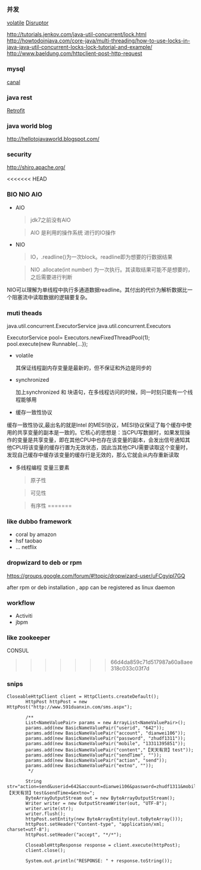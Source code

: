 ### 并发

  [volatile](http://www.infoq.com/cn/articles/ftf-java-volatile)
  [Disruptor](http://ifeve.com/disruptor/)

  http://tutorials.jenkov.com/java-util-concurrent/lock.html
  http://howtodoinjava.com/core-java/multi-threading/how-to-use-locks-in-java-java-util-concurrent-locks-lock-tutorial-and-example/
  http://www.baeldung.com/httpclient-post-http-request

### mysql

  [canal](http://agapple.iteye.com/blog/1796633)

### java rest

  [Retrofit](http://blog.chengyunfeng.com/?p=491)

### java world blog

  http://hellotojavaworld.blogspot.com/

### security

  http://shiro.apache.org/

<<<<<<< HEAD
### BIO NIO AIO

- AIO

  > jdk7之前没有AIO

  > AIO 是利用的操作系统 进行的IO操作

- NIO

  > IO，.readline()为一次block。readline即为想要的行数据结果

  > NIO .allocate(int number) 为一次执行。其读取结果可能不是想要的，之后需要进行判断

NIO可以理解为单线程中执行多通道数据readline。其付出的代价为解析数据比一个阻塞流中读取数据的逻辑要复杂。


### muti theads

  java.util.concurrent.ExecutorService
  java.util.concurrent.Executors


  ExecutorService pool= Executors.newFixedThreadPool(1);
  pool.execute(new Runnable{...});

- volatile

  其保证线程副内存变量是最新的，但不保证和外边是同步的

- synchronized

  加上synchronized 和 块语句，在多线程访问的时候，同一时刻只能有一个线程能够用

- 缓存一致性协议

缓存一致性协议,最出名的就是Intel 的MESI协议，MESI协议保证了每个缓存中使用的共享变量的副本是一致的。它核心的思想是：当CPU写数据时，如果发现操作的变量是共享变量，即在其他CPU中也存在该变量的副本，会发出信号通知其他CPU将该变量的缓存行置为无效状态，因此当其他CPU需要读取这个变量时，发现自己缓存中缓存该变量的缓存行是无效的，那么它就会从内存重新读取

- 多线程编程 变量三要素

  > 原子性

  > 可见性

  > 有序性
=======
### like dubbo framework

- coral  by amazon
- hsf taobao
- ... netflix

### dropwizard to deb or rpm

https://groups.google.com/forum/#!topic/dropwizard-user/uFCgyipl7GQ

after rpm or deb installation , app can be registered as linux daemon

### workflow

- Activiti
- jbpm

### like zookeeper

  CONSUL
>>>>>>> 66d4da859c71d517987a60a8aee318c033c03f7d


### snips

```
CloseableHttpClient client = HttpClients.createDefault();
       HttpPost httpPost = new HttpPost("http://www.591duanxin.com/sms.aspx");

       /**
       List<NameValuePair> params = new ArrayList<NameValuePair>();
       params.add(new BasicNameValuePair("userid", "642"));
       params.add(new BasicNameValuePair("account", "dianwei106"));
       params.add(new BasicNameValuePair("password", "zhudf1311"));
       params.add(new BasicNameValuePair("mobile", "13311395851"));
       params.add(new BasicNameValuePair("content","【天天有货】test"));
       params.add(new BasicNameValuePair("sendTime", ""));
       params.add(new BasicNameValuePair("action", "send"));
       params.add(new BasicNameValuePair("extno", ""));
        */

       String str="action=send&userid=642&account=dianwei106&password=zhudf1311&mobile=13311395851&content=【天天有货】test&sendTime=&extno=";
       ByteArrayOutputStream out = new ByteArrayOutputStream();
       Writer writer = new OutputStreamWriter(out, "UTF-8");
       writer.write(str);
       writer.flush();
       httpPost.setEntity(new ByteArrayEntity(out.toByteArray()));
       httpPost.setHeader("Content-type", "application/xml; charset=utf-8");
       httpPost.setHeader("accept", "*/*");

       CloseableHttpResponse response = client.execute(httpPost);
       client.close();

       System.out.println("RESPONSE: " + response.toString());
```
